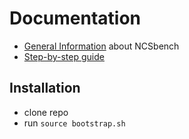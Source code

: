 # Documentation

* [General Information](https://github.com/tum-lkn/NCSbench/wiki) about NCSbench
* [Step-by-step guide](https://github.com/tum-lkn/NCSbench/wiki/Step-by-step-NCS-benchmarking)

## Installation

* clone repo
* run `source bootstrap.sh`

